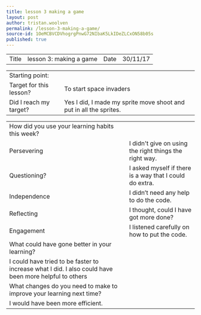 ```yaml
---
title: lesson 3 making a game
layout: post
author: tristan.woolven
permalink: /lesson-3-making-a-game/
source-id: 1OeMCBVCDVhogrgPnwG72NIbaK5LkIDeZLCxON58b05s
published: true
---
```

<table>
  <tr>
    <td>Title</td>
    <td>lesson 3: making a game</td>
    <td>Date</td>
    <td>30/11/17</td>
  </tr>
</table>


<table>
  <tr>
    <td>Starting point:</td>
    <td></td>
  </tr>
  <tr>
    <td>Target for this lesson?</td>
    <td>To start space invaders</td>
  </tr>
  <tr>
    <td>Did I reach my target?</td>
    <td>Yes I did, I made my sprite move shoot and put in all the sprites.</td>
  </tr>
</table>


<table>
  <tr>
    <td>How did you use your learning habits this week?</td>
    <td></td>
  </tr>
  <tr>
    <td>Persevering</td>
    <td>I didn't give on using the right things the right way.</td>
  </tr>
  <tr>
    <td>Questioning?</td>
    <td>I asked myself if there is a way that I could do extra.</td>
  </tr>
  <tr>
    <td>Independence</td>
    <td>I didn’t need any help to do the code.</td>
  </tr>
  <tr>
    <td>Reflecting</td>
    <td>I thought, could I have got more done?</td>
  </tr>
  <tr>
    <td>Engagement</td>
    <td>I listened carefully on how to put the code.</td>
  </tr>
  <tr>
    <td>What could have gone better in your learning?</td>
    <td></td>
  </tr>
  <tr>
    <td>I could have tried to be faster to increase what I did. I also could have been more helpful to others</td>
    <td></td>
  </tr>
  <tr>
    <td>What changes do you need to make to improve your learning next time?</td>
    <td></td>
  </tr>
  <tr>
    <td>I would have been more efficient.
</td>
    <td></td>
  </tr>
</table>



